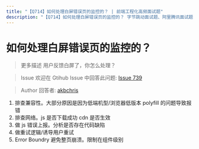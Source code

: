 ```yaml
---
title: "【Q714】如何处理白屏错误页的监控的？ | 前端工程化高频面试题"
description: "【Q714】如何处理白屏错误页的监控的？ 字节跳动面试题、阿里腾讯面试题、美团小米面试题。"
---
```


# 如何处理白屏错误页的监控的？

> 更多描述
> 用户反馈白屏了，你怎么处理？

> Issue
> 欢迎在 Gtihub Issue 中回答此问题: [Issue 739](https://github.com/shfshanyue/Daily-Question/issues/739)

> Author
> 回答者: [akbchris](https://github.com/akbchris)

1. 排查兼容性。大部分原因是因为低端机型/浏览器低版本 polyfill 的问题导致报错
2. 排查网络。js 是否下载成功 cdn 是否生效
3. 做 js 错误上报。分析是否存在代码缺陷
4. 做重试逻辑/诱导用户重试
5. Error Boundry 避免整页崩溃。限制在组件级别
